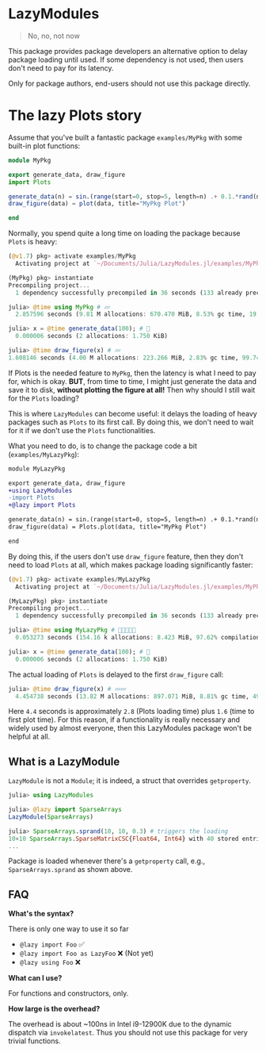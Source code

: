 # LazyModules

> No, no, not now

This package provides package developers an alternative option to delay package loading until used.
If some dependency is not used, then users don't need to pay for its latency.

Only for package authors, end-users should not use this package directly.

# The lazy Plots story

Assume that you've built a fantastic package `examples/MyPkg` with some built-in plot functions:

```julia
module MyPkg

export generate_data, draw_figure
import Plots

generate_data(n) = sin.(range(start=0, stop=5, length=n) .+ 0.1.*rand(n))
draw_figure(data) = plot(data, title="MyPkg Plot")

end
```

Normally, you spend quite a long time on loading the package because `Plots` is heavy:

```julia
(@v1.7) pkg> activate examples/MyPkg
  Activating project at `~/Documents/Julia/LazyModules.jl/examples/MyPkg`

(MyPkg) pkg> instantiate
Precompiling project...
  1 dependency successfully precompiled in 36 seconds (133 already precompiled)

julia> @time using MyPkg # 💤
  2.857596 seconds (9.81 M allocations: 670.470 MiB, 8.53% gc time, 19.95% compilation time)

julia> x = @time generate_data(100); # 🚀
  0.000006 seconds (2 allocations: 1.750 KiB)

julia> @time draw_figure(x) # 💤
1.608146 seconds (4.00 M allocations: 223.266 MiB, 2.83% gc time, 99.74% compilation time)
```

If Plots is the needed feature to `MyPkg`, then the latency is what I need to pay for, which is
okay. **BUT**, from time to time, I might just generate the data and save it to disk, **without
plotting the figure at all!** Then why should I still wait for the `Plots` loading?

This is where `LazyModules` can become useful: it delays the loading of heavy packages such as
`Plots` to its first call. By doing this, we don't need to wait for it if we don't use the `Plots`
functionalities.

What you need to do, is to change the package code a bit (`examples/MyLazyPkg`):

```diff
module MyLazyPkg

export generate_data, draw_figure
+using LazyModules
-import Plots
+@lazy import Plots

generate_data(n) = sin.(range(start=0, stop=5, length=n) .+ 0.1.*rand(n))
draw_figure(data) = Plots.plot(data, title="MyPkg Plot")

end
```

By doing this, if the users don't use `draw_figure` feature, then they don't need to load `Plots` at
all, which makes package loading significantly faster:

```julia
(@v1.7) pkg> activate examples/MyLazyPkg
  Activating project at `~/Documents/Julia/LazyModules.jl/examples/MyPkg`

(MyLazyPkg) pkg> instantiate
Precompiling project...
  1 dependency successfully precompiled in 36 seconds (133 already precompiled)

julia> @time using MyLazyPkg # 🚀🚀🚀🚀🚀
  0.053273 seconds (154.16 k allocations: 8.423 MiB, 97.62% compilation time)

julia> x = @time generate_data(100); # 🚀
  0.000006 seconds (2 allocations: 1.750 KiB)
```

The actual loading of `Plots` is delayed to the first `draw_figure` call:

```julia
julia> @time draw_figure(x) # 💤💤
  4.454738 seconds (13.82 M allocations: 897.071 MiB, 8.81% gc time, 49.97% compilation time)
```

Here `4.4` seconds is approximately `2.8` (Plots loading time) plus `1.6` (time to first plot time).
For this reason, if a functionality is really necessary and widely used by almost everyone, then
this LazyModules package won't be helpful at all.

## What is a LazyModule

`LazyModule` is not a `Module`; it is indeed, a struct that overrides `getproperty`.

```julia
julia> using LazyModules

julia> @lazy import SparseArrays
LazyModule(SparseArrays)

julia> SparseArrays.sprand(10, 10, 0.3) # triggers the loading
10×10 SparseArrays.SparseMatrixCSC{Float64, Int64} with 40 stored entries:
...
```

Package is loaded whenever there's a `getproperty` call, e.g., `SparseArrays.sprand` as shown above.

## FAQ

**What's the syntax?**

There is only one way to use it so far

- `@lazy import Foo` ✅
- `@lazy import Foo as LazyFoo` ❌ (Not yet)
- `@lazy using Foo` ❌

**What can I use?**

For functions and constructors, only.

**How large is the overhead?**

The overhead is about ~100ns in Intel i9-12900K due to the dynamic dispatch via `invokelatest`. Thus
you should not use this package for very trivial functions.
